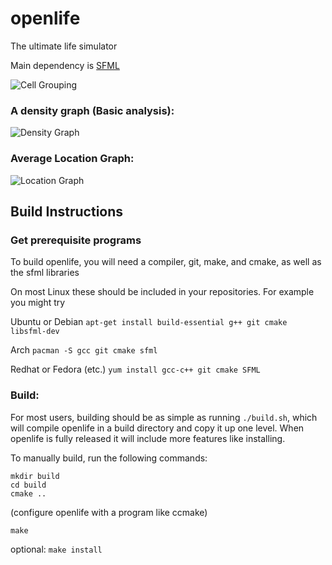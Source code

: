# openlife

The ultimate life simulator

Main dependency is [SFML](http://www.sfml-dev.org/license.php)

![Cell Grouping](http://i.imgur.com/XflwKHx.png)

### A density graph (Basic analysis):

![Density Graph](http://i.imgur.com/4DIB9a0.png)

### Average Location Graph:

![Location Graph](http://i.imgur.com/kAvGROO.png)

## Build Instructions

### Get prerequisite programs

To build openlife, you will need a compiler, git, make, and cmake, as well as the sfml libraries

On most Linux these should be included in your repositories. For example you might try

Ubuntu or Debian `apt-get install build-essential g++ git cmake libsfml-dev`

Arch `pacman -S gcc git cmake sfml`

Redhat or Fedora (etc.) `yum install gcc-c++ git cmake SFML`

### Build:

For most users, building should be as simple as running `./build.sh`, which will compile openlife in a build directory and copy it up one level.
When openlife is fully released it will include more features like installing.

To manually build, run the following commands:

```
mkdir build
cd build
cmake ..
```
(configure openlife with a program like ccmake)
```
make
```
optional: `make install`
